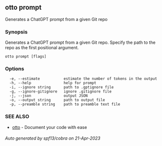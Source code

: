 ## otto prompt

Generates a ChatGPT prompt from a given Git repo

### Synopsis

Generates a ChatGPT prompt from a given Git repo. Specify the path to the repo as the first positional argument.

```
otto prompt [flags]
```

### Options

```
  -e, --estimate           estimate the number of tokens in the output
  -h, --help               help for prompt
  -i, --ignore string      path to .gptignore file
  -g, --ignore-gitignore   ignore .gitignore file
  -j, --json               output JSON
  -o, --output string      path to output file
  -p, --preamble string    path to preamble text file
```

### SEE ALSO

* [otto](otto.md)	 - Document your code with ease

###### Auto generated by spf13/cobra on 21-Apr-2023
